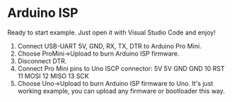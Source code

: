 # Arduino ISP

Ready to start example. Just open it with Visual Studio Code and enjoy!

1. Connect USB-UART 5V, GND, RX, TX, DTR to Arduino Pro Mini.
2. Choose ProMini->Upload to burn Arduino ISP firmware.
3. Disconnect DTR.
4. Connect Pro Mini pins to Uno ISCP connector:
                 5V     5V
                GND    GND
                 10    RST
                 11   MOSI
                 12   MISO
                 13    SCK
5. Choose Uno->Upload to burn Arduino ISP firmware to Uno.
   It's just working example, you can upload any firmware
   or bootloader this way.
